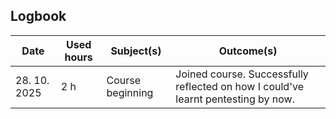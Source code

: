 ## Logbook 
| Date | Used hours | Subject(s) | Outcome(s)
| --- | --- | --- | --- |  
| 28. 10. 2025 | 2 h | Course beginning | Joined course. Successfully reflected on how I could've learnt pentesting by now. | 
